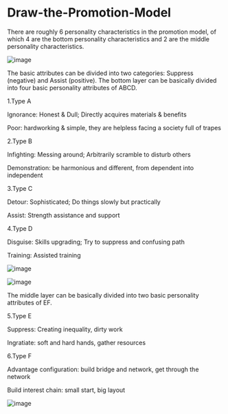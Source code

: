 # Draw-the-Promotion-Model

There are roughly 6 personality characteristics in the promotion model, of which 4 are the bottom personality characteristics and 2 are the middle  personality characteristics. 

![image](https://user-images.githubusercontent.com/17419617/142194422-88373014-8b05-4be4-b8ce-785e4b8577de.png)

The basic attributes can be divided into two categories: Suppress (negative) and Assist (positive). The bottom layer can be basically divided into four basic personality attributes of ABCD.

1.Type A

Ignorance: Honest & Dull; Directly acquires materials & benefits

Poor: hardworking & simple, they are helpless facing a society full of trapes

2.Type B

Infighting: Messing around; Arbitrarily scramble to disturb others

Demonstration: be harmonious and different, from dependent into independent

3.Type C

Detour: Sophisticated; Do things slowly but practically

Assist: Strength assistance and support

4.Type D

Disguise: Skills upgrading; Try to suppress and confusing path

Training: Assisted training

![image](https://user-images.githubusercontent.com/17419617/142194468-b1bc8316-8184-4c9a-a598-3924624c3509.png)

![image](https://user-images.githubusercontent.com/17419617/142194495-9f811371-41c5-48b4-8623-b73a92e7f3a2.png)

The middle layer can be basically divided into two basic personality attributes of EF.

5.Type E

Suppress: Creating inequality, dirty work

Ingratiate: soft and hard hands, gather resources

6.Type F

Advantage configuration: build bridge and network, get through the network

Build interest chain: small start, big layout

![image](https://user-images.githubusercontent.com/17419617/142194740-b533063a-3bac-45ad-9034-c04badf28872.png)
